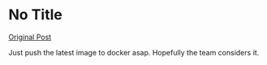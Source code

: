 # No Title

[Original Post](https://discourse.onlinedegree.iitm.ac.in/t/164277/615)

<p>Just push the latest image to docker asap. Hopefully the team considers it.</p>